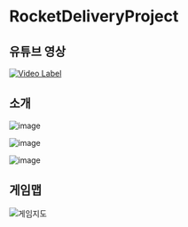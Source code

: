 # RocketDeliveryProject

## 유튜브 영상
[![Video Label](https://img.youtube.com/vi/2ZpHC7AMLAk/0.jpg)](https://youtu.be/2ZpHC7AMLAk)

## 소개
![image](https://github.com/ChartaP/RocketDeliveryProject/assets/20767587/f77ddc1d-1eb4-4e39-bb1f-d8e003a6581a)

![image](https://github.com/ChartaP/RocketDeliveryProject/assets/20767587/2d4055bb-7595-4720-99ea-bc54ef5d01e4)

![image](https://github.com/ChartaP/RocketDeliveryProject/assets/20767587/32f91ae6-6edc-41fe-855e-9d5026358c5d)

## 게임맵
![게임지도](https://github.com/ChartaP/RocketDeliveryProject/assets/20767587/ada29a6f-f841-4ec7-97b2-97a09a82dc99)
